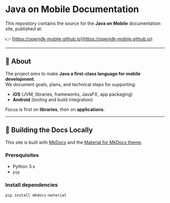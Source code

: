 # Java on Mobile Documentation

This repository contains the source for the **Java on Mobile** documentation site, published at:

👉 [https://openjdk-mobile.github.io](https://openjdk-mobile.github.io)

---

## 📖 About

The project aims to make **Java a first-class language for mobile development**.  
We document goals, plans, and technical steps for supporting:

- **iOS** (JVM, libraries, frameworks, JavaFX, app packaging)
- **Android** (tooling and build integration)

Focus is first on **libraries**, then on **applications**.


---

## 🚀 Building the Docs Locally

This site is built with [MkDocs](https://www.mkdocs.org/) and the [Material for MkDocs theme](https://squidfunk.github.io/mkdocs-material/).

### Prerequisites
- Python 3.x  
- `pip`

### Install dependencies
```bash
pip install mkdocs-material

